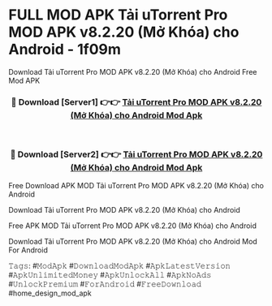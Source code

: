 # FULL MOD APK Tải uTorrent Pro MOD APK v8.2.20 (Mở Khóa) cho Android - 1f09m
Download Tải uTorrent Pro MOD APK v8.2.20 (Mở Khóa) cho Android Free Mod APK

<div align="center">
<h3>🔴 Download [Server1] 👉👉 <a href="https://apk-comot.site?title=Tải_uTorrent_Pro_MOD_APK_v8.2.20_(Mở_Khóa)_cho_Android">Tải uTorrent Pro MOD APK v8.2.20 (Mở Khóa) cho Android Mod Apk</a></h3><br>

<h3>🔴 Download [Server2] 👉👉 <a href="https://apk-comot.site?title=Tải_uTorrent_Pro_MOD_APK_v8.2.20_(Mở_Khóa)_cho_Android">Tải uTorrent Pro MOD APK v8.2.20 (Mở Khóa) cho Android Mod Apk</a></h3>
</div>


Free Download APK MOD Tải uTorrent Pro MOD APK v8.2.20 (Mở Khóa) cho Android

Download Tải uTorrent Pro MOD APK v8.2.20 (Mở Khóa) cho Android 

Free APK MOD Tải uTorrent Pro MOD APK v8.2.20 (Mở Khóa) cho Android 

Download Tải uTorrent Pro MOD APK v8.2.20 (Mở Khóa) cho Android Mod For Android

𝚃𝚊𝚐𝚜: #𝙼𝚘𝚍𝙰𝚙𝚔 #𝙳𝚘𝚠𝚗𝚕𝚘𝚊𝚍𝙼𝚘𝚍𝙰𝚙𝚔 #𝙰𝚙𝚔𝙻𝚊𝚝𝚎𝚜𝚝𝚅𝚎𝚛𝚜𝚒𝚘𝚗 #𝙰𝚙𝚔𝚄𝚗𝚕𝚒𝚖𝚒𝚝𝚎𝚍𝙼𝚘𝚗𝚎𝚢 #𝙰𝚙𝚔𝚄𝚗𝚕𝚘𝚌𝚔𝙰𝚕𝚕 #𝙰𝚙𝚔𝙽𝚘𝙰𝚍𝚜 #𝚄𝚗𝚕𝚘𝚌𝚔𝙿𝚛𝚎𝚖𝚒𝚞𝚖 #𝙵𝚘𝚛𝙰𝚗𝚍𝚛𝚘𝚒𝚍 #𝙵𝚛𝚎𝚎𝙳𝚘𝚠𝚗𝚕𝚘𝚊𝚍 #home_design_mod_apk